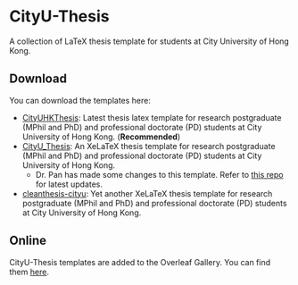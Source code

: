 # CityU-Thesis

A collection of LaTeX thesis template for students at City University of Hong Kong.


## Download
You can download the templates here:
- [CityUHKThesis](https://github.com/huwan/CityUHKThesis): Latest thesis latex template for research postgraduate (MPhil and PhD) and professional doctorate (PD) students at City University of Hong Kong. (**Recommended**)
- [CityU_Thesis](https://github.com/huwan/CityU_Thesis): An XeLaTeX thesis template for research postgraduate (MPhil and PhD) and professional doctorate (PD) students at City University of Hong Kong.
    - Dr. Pan has made some changes to this template. Refer to [this repo](https://github.com/fei-pan/CityU_Thesis) for latest updates.
- [cleanthesis-cityu](https://github.com/huwan/cleanthesis-cityu): Yet another XeLaTeX thesis template for research postgraduate (MPhil and PhD) and professional doctorate (PD) students at City University of Hong Kong.

## Online
CityU-Thesis templates are added to the Overleaf Gallery. You can find them [here](https://www.overleaf.com/gallery/tagged/cityuhk).

